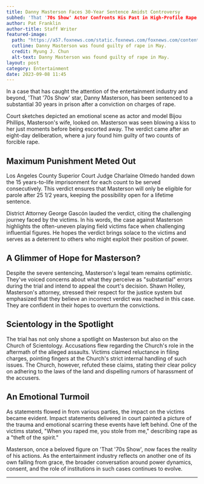 ```yaml
---
title: Danny Masterson Faces 30-Year Sentence Amidst Controversy
subhed: 'That '70s Show' Actor Confronts His Past in High-Profile Rape Case Verdict
author: Pat Franklin
author-title: Staff Writer
featured-image: 
  path: "https://a57.foxnews.com/static.foxnews.com/foxnews.com/content/uploads/2023/05/720/405/danny-masterson-bijou-phillips.jpg?ve=1&tl=1"
  cutline: Danny Masterson was found guilty of rape in May. 
  credit: Myung J. Chun
  alt-text: Danny Masterson was found guilty of rape in May.
layout: post
category: Entertainment
date: 2023-09-08 11:45
---
```


In a case that has caught the attention of the entertainment industry and beyond, 'That '70s Show' star, Danny Masterson, has been sentenced to a substantial 30 years in prison after a conviction on charges of rape.

Court sketches depicted an emotional scene as actor and model Bijou Phillips, Masterson's wife, looked on. Masterson was seen blowing a kiss to her just moments before being escorted away. The verdict came after an eight-day deliberation, where a jury found him guilty of two counts of forcible rape.

## Maximum Punishment Meted Out

Los Angeles County Superior Court Judge Charlaine Olmedo handed down the 15 years-to-life imprisonment for each count to be served consecutively. This verdict ensures that Masterson will only be eligible for parole after 25 1/2 years, keeping the possibility open for a lifetime sentence.

District Attorney George Gascón lauded the verdict, citing the challenging journey faced by the victims. In his words, the case against Masterson highlights the often-uneven playing field victims face when challenging influential figures. He hopes the verdict brings solace to the victims and serves as a deterrent to others who might exploit their position of power.

## A Glimmer of Hope for Masterson?

Despite the severe sentencing, Masterson's legal team remains optimistic. They've voiced concerns about what they perceive as "substantial" errors during the trial and intend to appeal the court's decision. Shawn Holley, Masterson's attorney, stressed their respect for the justice system but emphasized that they believe an incorrect verdict was reached in this case. They are confident in their hopes to overturn the convictions.

## Scientology in the Spotlight

The trial has not only shone a spotlight on Masterson but also on the Church of Scientology. Accusations flew regarding the Church's role in the aftermath of the alleged assaults. Victims claimed reluctance in filing charges, pointing fingers at the Church's strict internal handling of such issues. The Church, however, refuted these claims, stating their clear policy on adhering to the laws of the land and dispelling rumors of harassment of the accusers.

## An Emotional Turmoil

As statements flowed in from various parties, the impact on the victims became evident. Impact statements delivered in court painted a picture of the trauma and emotional scarring these events have left behind. One of the victims stated, "When you raped me, you stole from me," describing rape as a "theft of the spirit."

Masterson, once a beloved figure on 'That '70s Show', now faces the reality of his actions. As the entertainment industry reflects on another one of its own falling from grace, the broader conversation around power dynamics, consent, and the role of institutions in such cases continues to evolve.

---
